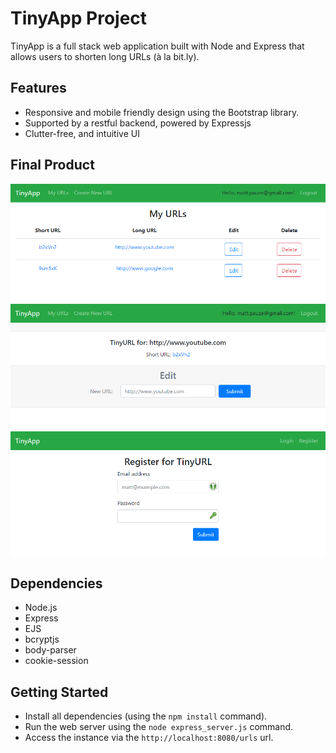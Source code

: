# TinyApp Project

TinyApp is a full stack web application built with Node and Express that allows users to shorten long URLs (à la bit.ly).

## Features

- Responsive and mobile friendly design using the Bootstrap library.
- Supported by a restful backend, powered by Expressjs
- Clutter-free, and intuitive UI

## Final Product

!["Screenshot of URLs page"](https://github.com/MeatCow/tinyapp/blob/main/docs/urls-page.png)
!["Screenshot of individual URL page"](https://github.com/MeatCow/tinyapp/blob/main/docs/url-page.png)
!["Screenshot of registration page"](https://github.com/MeatCow/tinyapp/blob/main/docs/register-page.png)

## Dependencies

- Node.js
- Express
- EJS
- bcryptjs
- body-parser
- cookie-session


## Getting Started

- Install all dependencies (using the `npm install` command).
- Run the web server using the `node express_server.js` command.
- Access the instance via the `http://localhost:8080/urls` url.

